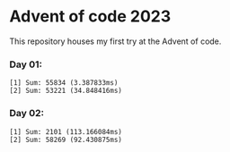 # Advent of code 2023

This repository houses my first try at the Advent of code.

### Day 01:

```
[1] Sum: 55834 (3.387833ms)
[2] Sum: 53221 (34.848416ms)
```

### Day 02:

```
[1] Sum: 2101 (113.166084ms)
[2] Sum: 58269 (92.430875ms)
```
